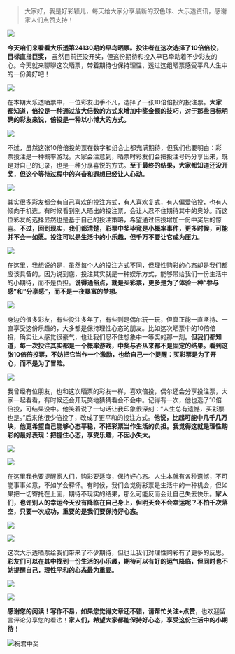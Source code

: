 > 大家好，我是好彩颖儿，每天给大家分享最新的双色球、大乐透资讯，感谢家人们点赞支持！

![](https://cdn.jsdelivr.net/gh/wangwenjie1314/PicCDN/2024-7-12/1720763627240-image.png)


**今天咱们来看看大乐透第24130期的早鸟晒票。投注者在这次选择了10倍倍投，目标直指巨奖，** 虽然目前还没开奖，但这份期待和投入早已牵动着不少彩友的心。今天就来聊聊这次晒票，带着期待也保持理性，透过这组晒票感受平凡人生中的一份美好吧！


![](https://cdn.jsdelivr.net/gh/wangwenjie1314/PicCDN/2024-11-9/1731108687590-image.png)


在本期大乐透晒票中，一位彩友出手不凡，选择了一张10倍倍投的投注票。**大家都知道，倍投是一种通过放大倍数的方式来增加中奖金额的技巧，对于那些目标明确的彩友来说，倍投是一种以小博大的方式。**



![](https://cdn.jsdelivr.net/gh/wangwenjie1314/PicCDN/2024-11-9/1731108630030-image.png)



不过，虽然这张10倍倍投的票在数字和组合上都充满期待，但我们也要明白：彩票投注是一种概率游戏。大家会注意到，晒票时彩友们会把投注号码分享出来，既是对自己的记录，也是一种分享喜悦的方式。**至于最终的结果，大家都知道还没开奖，但这个等待过程中的兴奋和遐想已经让人心动。**



![](https://cdn.jsdelivr.net/gh/wangwenjie1314/PicCDN/2024-11-9/1731108644221-image.png)



其实很多彩友都会有自己喜欢的投注方式，有人喜欢复式，有人偏爱倍投，也有人倾向于机选。有时候看到别人晒出的投注票，会让人忍不住期待其中的奥妙。而这位彩友的选择显然也是基于自己的投注策略，希望通过倍投增加一份中奖后的惊喜。**不过，回到现实，我们都清楚，彩票中奖毕竟是小概率事件，更多时候，可能并不会一如愿。投注可以是生活中的小乐趣，但千万不要让它成为压力。**


![](https://cdn.jsdelivr.net/gh/wangwenjie1314/PicCDN/2024-11-9/1731108659610-image.png)



在这里，我想说的是，虽然每个人的投注方式不同，但理性购彩的心态却是我们都应该具备的。因为说到底，投注其实就是一种娱乐方式，能够带给我们一份生活中的小期待，而不是负担。**说得通俗点，就是买彩票，更多是为了体验一种“参与感”和“分享感”，而不是一夜暴富的梦想。**


![](https://cdn.jsdelivr.net/gh/wangwenjie1314/PicCDN/2024-11-9/1731108675295-image.png)


身边的很多彩友，有些投注多年了，有些则是偶尔玩一玩，但真正能一直坚持、一直享受这份乐趣的，大多都是保持理性心态的朋友。比如这次晒票中的10倍倍投，确实让人感觉很豪气，也让我们忍不住想象中一等奖的那一刻。**但我们都知道，每一次投注其实都是一个概率游戏，中奖与否从来都不是固定的结果。看到这张10倍倍投票，不妨把它当作一个激励，也给自己一个提醒：买彩票是为了开心，而不是为了冒险。**



![](https://cdn.jsdelivr.net/gh/wangwenjie1314/PicCDN/2024-11-9/1731108742585-image.png)

我曾经有位朋友，也和这次晒票的彩友一样，喜欢倍投，偶尔还会分享投注票，大家一起看看，有时候还会开玩笑地猜猜看会不会中。记得有一次，他也选了10倍倍投，可结果没中。他笑着说了一句话让我印象很深刻：“人生总有遗憾，买彩票也是。”后来他很少倍投了，改成了更平和的投注方式。**他说，比起可能中几千几万块，他更希望自己能够心态平稳，不把彩票当作生活的负担。我觉得这就是理性购彩的最好表现：把握住心态，享受乐趣，不因小失大。**


![](https://cdn.jsdelivr.net/gh/wangwenjie1314/PicCDN/2024-11-8/1731045610206-image.png)



![](https://cdn.jsdelivr.net/gh/wangwenjie1314/PicCDN/2024-11-8/1731046043840-image.png)



在这里我也要提醒家人们，购彩要适度，保持好心态。人生本就有各种遗憾，不可能事事如意，不如学会释怀。有时候，我们会觉得彩票是生活中的一种机会，但如果把一切寄托在上面，期待不现实的结果，那么可能反而会让自己失去快乐。**家人们，也许别人的幸运今天没有降临在自己身上，但明天会不会幸运呢？不怕千次落空，只要一次成功，重要的是我们要保持好心态。**

![](https://cdn.jsdelivr.net/gh/wangwenjie1314/PicCDN/2024-11-8/1731045634167-image.png)

![](https://cdn.jsdelivr.net/gh/wangwenjie1314/PicCDN/2024-11-8/1731045867030-image.png)


这次大乐透晒票给我们带来了不少期待，但也让我们对理性购彩有了更多的反思。**彩友们可以在其中找到一份生活的小乐趣，期待可以有好的运气降临，但同时也不妨提醒自己，理性平和的心态最为重要。**


![](https://cdn.jsdelivr.net/gh/wangwenjie1314/PicCDN/2024-11-8/1731046000674-image.png)

![](https://cdn.jsdelivr.net/gh/wangwenjie1314/PicCDN/2024-11-8/1731045993807-image.png)



**感谢您的阅读！写作不易，如果您觉得文章还不错，请帮忙关注+点赞**，也欢迎留言评论分享您的看法！**家人们，希望大家都能保持好心态，享受这份生活中的小期待！**

![祝君中奖](https://cdn.jsdelivr.net/gh/wangwenjie1314/PicCDN/2024-8-15/1723703020184-image.png)


